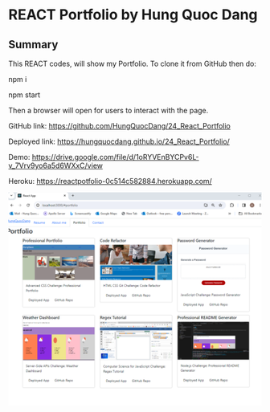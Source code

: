 # REACT Portfolio by Hung Quoc Dang



## Summary

This REACT codes,  will show my Portfolio. To clone it from GitHub then do:

npm i 

npm start

Then a browser will open for users to interact with the page.



GitHub link:  https://github.com/HungQuocDang/24_React_Portfolio

Deployed link:  https://hungquocdang.github.io/24_React_Portfolio/

Demo:  https://drive.google.com/file/d/1oRYVEnBYCPv6L-v_7Vrv9yo6a5d6WXxC/view

Heroku: https://reactpotfolio-0c514c582884.herokuapp.com/


![Alt text](ListOfProjects.png)
